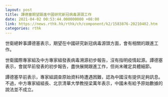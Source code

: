 ```yaml
---
layout: post
title: 譚德塞期望跟進中國研究新冠病毒源頭工作
date: 2021-04-02 00:53:44.000000000 +08:00
link: https://news.rthk.hk/rthk/ch/component/k2/1583876-20210402.htm
categories: rthk
---
```


世衛總幹事譚德塞表示，期望在中國研究新冠病毒源頭方面，會有相關的跟進工作。

世衛國際專家組及中方專家組發表病毒溯源初步報告，沒有指明疫情起源。譚德塞表示，會就早前發表的初步報告，盡快展開跟進工作，但尚末確定具體細節。

譚德塞早前表示，專家組調查原始資料時遭遇困難，認為中國沒有提供足夠訊息。不過，中方專家組組長、北京清華大學教授梁萬年表示，中國未有給予原始數據的說法並不成立。
